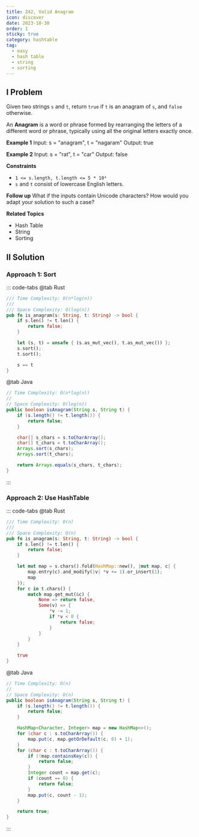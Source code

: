 ```yaml
---
title: 242, Valid Anagram
icon: discover
date: 2023-10-30
order: 1
sticky: true
category: hashtable
tag: 
  - easy
  - hash table
  - string
  - sorting
---
```


## I Problem
Given two strings `s` and `t`, return `true` if `t` is an anagram of `s`, and `false` otherwise.

An **Anagram** is a word or phrase formed by rearranging the letters of a different word or phrase, typically using all the original letters exactly once.

**Example 1**
Input: s = "anagram", t = "nagaram"
Output: true

**Example 2**
Input: s = "rat", t = "car"
Output: false

**Constraints**

- `1 <= s.length, t.length <= 5 * 10⁴`
- `s` and `t` consist of lowercase English letters.

**Follow up**
What if the inputs contain Unicode characters? How would you adapt your solution to such a case?

**Related Topics**

- Hash Table
- String
- Sorting

## II Solution
### Approach 1: Sort
::: code-tabs
@tab Rust
```rust
/// Time Complexity: O(n*log(n))
///
/// Space Complexity: O(log(n))
pub fn is_anagram(s: String, t: String) -> bool {
    if s.len() != t.len() {
        return false;
    }

    let (s, t) = unsafe { (s.as_mut_vec(), t.as_mut_vec()) };
    s.sort();
    t.sort();

    s == t
}
```

@tab Java
```java
// Time Complexity: O(n*log(n))
//
// Space Complexity: O(log(n))
public boolean isAnagram(String s, String t) {
    if (s.length() != t.length()) {
        return false;
    }

    char[] s_chars = s.toCharArray();
    char[] t_chars = t.toCharArray();
    Arrays.sort(s_chars);
    Arrays.sort(t_chars);

    return Arrays.equals(s_chars, t_chars);
}
```
:::

### Approach 2: Use HashTable
::: code-tabs
@tab Rust
```rust
/// Time Complexity: O(n)
///
/// Space Complexity: O(n)
pub fn is_anagram(s: String, t: String) -> bool {
    if s.len() != t.len() {
        return false;
    }

    let mut map = s.chars().fold(HashMap::new(), |mut map, c| {
        map.entry(c).and_modify(|v| *v += 1).or_insert(1);
        map
    });
    for c in t.chars() {
        match map.get_mut(&c) {
            None => return false,
            Some(v) => {
                *v -= 1;
                if *v < 0 {
                    return false;
                }
            }
        }
    }

    true
}
```

@tab Java
```java
// Time Complexity: O(n)
//
// Space Complexity: O(n)
public boolean isAnagram(String s, String t) {
    if (s.length() != t.length()) {
        return false;
    }

    HashMap<Character, Integer> map = new HashMap<>();
    for (char c : s.toCharArray()) {
        map.put(c, map.getOrDefault(c, 0) + 1);
    }
    for (char c : t.toCharArray()) {
        if (!map.containsKey(c)) {
            return false;
        }
        Integer count = map.get(c);
        if (count == 0) {
            return false;
        }
        map.put(c, count - 1);
    }

    return true;
}
```
:::